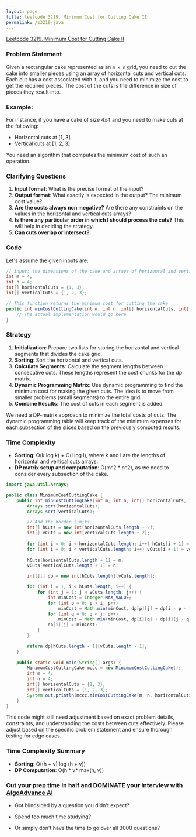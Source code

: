 ```yaml
---
layout: page
title: leetcode 3219. Minimum Cost for Cutting Cake II
permalink: /s3219-java
---
```

[Leetcode 3219. Minimum Cost for Cutting Cake II](https://algoadvance.github.io/algoadvance/l3219)
### Problem Statement

Given a rectangular cake represented as an `m x n` grid, you need to cut the cake into smaller pieces using an array of horizontal cuts and vertical cuts. Each cut has a cost associated with it, and you need to minimize the cost to get the required pieces. The cost of the cuts is the difference in size of pieces they result into.

### Example:
For instance, if you have a cake of size 4x4 and you need to make cuts at the following:
- Horizontal cuts at [1, 3]
- Vertical cuts at [1, 2, 3]

You need an algorithm that computes the minimum cost of such an operation.

### Clarifying Questions
1. **Input format**: What is the precise format of the input?
2. **Output format**: What exactly is expected in the output? The minimum cost value?
3. **Are the costs always non-negative?** Are there any constraints on the values in the horizontal and vertical cuts arrays?
4. **Is there any particular order in which I should process the cuts?** This will help in deciding the strategy.
5. **Can cuts overlap or intersect?** 

### Code

Let's assume the given inputs are:
```java
// input: the dimensions of the cake and arrays of horizontal and vertical cuts as well as their respective costs
int m = 4;
int n = 4;
int[] horizontalCuts = {1, 3};
int[] verticalCuts = {1, 2, 3};

// This function returns the minimum cost for cutting the cake
public int minCostCuttingCake(int m, int n, int[] horizontalCuts, int[] verticalCuts) {
    // The actual implementation would go here
}
```

### Strategy

1. **Initialization**: Prepare two lists for storing the horizontal and vertical segments that divides the cake grid.
2. **Sorting**: Sort the horizontal and vertical cuts.
3. **Calculate Segments**: Calculate the segment lengths between consecutive cuts. These lengths represent the cost chunks for the dp matrix.
4. **Dynamic Programming Matrix**: Use dynamic programming to find the minimum cost for making the given cuts. The idea is to move from smaller problems (small segments) to the entire grid.
5. **Combine Results**: The cost of cuts in each segment is added.

We need a DP-matrix approach to minimize the total costs of cuts. The dynamic programming table will keep track of the minimum expenses for each subsection of the slices based on the previously computed results.

### Time Complexity

- **Sorting**: O(k log k) + O(l log l), where k and l are the lengths of horizontal and vertical cuts arrays.
- **DP matrix setup and computation**: O(m^2 * n^2), as we need to consider every subsection of the cake.

```java
import java.util.Arrays;

public class MinimumCostCuttingCake {
    public int minCostCuttingCake(int m, int n, int[] horizontalCuts, int[] verticalCuts) {
        Arrays.sort(horizontalCuts);
        Arrays.sort(verticalCuts);

        // Add the border limits
        int[] hCuts = new int[horizontalCuts.length + 2];
        int[] vCuts = new int[verticalCuts.length + 2];
        
        for (int i = 0; i < horizontalCuts.length; i++) hCuts[i + 1] = horizontalCuts[i];
        for (int i = 0; i < verticalCuts.length; i++) vCuts[i + 1] = verticalCuts[i];
        
        hCuts[horizontalCuts.length + 1] = m;
        vCuts[verticalCuts.length + 1] = n;

        int[][] dp = new int[hCuts.length][vCuts.length];

        for (int i = 1; i < hCuts.length; i++) {
            for (int j = 1; j < vCuts.length; j++) {
                int minCost = Integer.MAX_VALUE;
                for (int p = 0; p < i; p++)
                    minCost = Math.min(minCost, dp[p][j] + dp[i - p - 1][j] + (hCuts[i] - hCuts[p]));
                for (int q = 0; q < j; q++)
                    minCost = Math.min(minCost, dp[i][q] + dp[i][j - q - 1] + (vCuts[j] - vCuts[q]));
                dp[i][j] = minCost;
            }
        }

        return dp[hCuts.length - 1][vCuts.length - 1];
    }
    
    public static void main(String[] args) {
        MinimumCostCuttingCake mccc = new MinimumCostCuttingCake();
        int m = 4;
        int n = 4;
        int[] horizontalCuts = {1, 3};
        int[] verticalCuts = {1, 2, 3};
        System.out.println(mccc.minCostCuttingCake(m, n, horizontalCuts, verticalCuts));
    }
}
```

This code might still need adjustment based on exact problem details, constraints, and understanding the costs between cuts effectively. Please adjust based on the specific problem statement and ensure thorough testing for edge cases.

### Time Complexity Summary
- **Sorting**: O((h + v) log (h + v))
- **DP Computation**: O(h \* v\* max(h, v))


### Cut your prep time in half and DOMINATE your interview with [AlgoAdvance AI](https://algoAdvance.com)

- Got blindsided by a question you didn't expect?

- Spend too much time studying?

- Or simply don't have the time to go over all 3000 questions?

